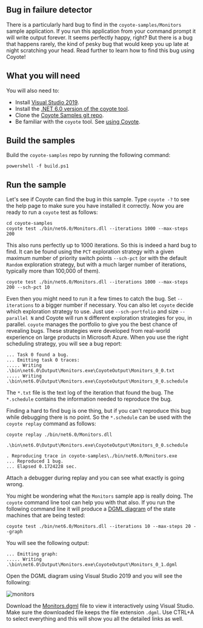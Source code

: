 
## Bug in failure detector

There is a particularly hard bug to find in the `coyote-samples/Monitors` sample application. If you
run this application from your command prompt it will write output forever. It seems perfectly
happy, right?  But there is a bug that happens rarely, the kind of pesky bug that would keep you up
late at night scratching your head. Read further to learn how to find this bug using Coyote!

## What you will need

You will also need to:

- Install [Visual Studio 2019](https://visualstudio.microsoft.com/downloads/).
- Install the [.NET 6.0 version of the coyote tool](../../get-started/install.md).
- Clone the [Coyote Samples git repo](http://github.com/microsoft/coyote-samples).
- Be familiar with the `coyote` tool. See [using Coyote](../../get-started/using-coyote.md).

## Build the samples

Build the `coyote-samples` repo by running the following command:

```plain
powershell -f build.ps1
```

## Run the sample

Let's see if Coyote can find the bug in this sample. Type `coyote -?` to see the help page to make
sure you have installed it correctly. Now you are ready to run a `coyote` test as follows:

```plain
cd coyote-samples
coyote test ./bin/net6.0/Monitors.dll --iterations 1000 --max-steps 200
```

This also runs perfectly up to 1000 iterations. So this is indeed a hard bug to find. It can be
found using the `PCT` exploration strategy with a given maximum number of priority switch points
`--sch-pct` (or with the default `Random` exploration strategy, but with a much larger number of
iterations, typically more than 100,000 of them).

```plain
coyote test ./bin/net6.0/Monitors.dll --iterations 1000 --max-steps 200 --sch-pct 10
```

Even then you might need to run it a few times to catch the bug. Set `--iterations` to a bigger
number if necessary. You can also let `coyote` decide which exploration strategy to use. Just use
`--sch-portfolio` and size `--parallel N` and Coyote will run `N` different exploration strategies
for you, in parallel. `coyote` manages the portfolio to give you the best chance of revealing bugs.
These strategies were developed from real-world experience on large products in Microsoft Azure.
When you use the right scheduling strategy, you will see a bug report:

```plain
... Task 0 found a bug.
... Emitting task 0 traces:
..... Writing .\bin\net6.0\Output\Monitors.exe\CoyoteOutput\Monitors_0_0.txt
..... Writing .\bin\net6.0\Output\Monitors.exe\CoyoteOutput\Monitors_0_0.schedule
```

The `*.txt` file is the text log of the iteration that found the bug. The `*.schedule` contains the
information needed to reproduce the bug.

Finding a hard to find bug is one thing, but if you can't reproduce this bug while debugging there
is no point. So the `*.schedule` can be used with the `coyote replay` command as follows:

```plain
coyote replay ./bin/net6.0/Monitors.dll 
    .\bin\net6.0\Output\Monitors.exe\CoyoteOutput\Monitors_0_0.schedule
    
. Reproducing trace in coyote-samples\./bin/net6.0/Monitors.exe
... Reproduced 1 bug.
... Elapsed 0.1724228 sec.
```

Attach a debugger during replay and you can see what exactly is going wrong.

You might be wondering what the `Monitors` sample app is really doing. The `coyote` command line
tool can help you with that also. If you run the following command line it will produce a [DGML
diagram](../../how-to/generate-dgml.md) of the state machines that are being tested:

```plain
coyote test ./bin/net6.0/Monitors.dll --iterations 10 --max-steps 20 --graph
```

You will see the following output:

```plain
... Emitting graph:
..... Writing .\bin\net6.0\Output\Monitors.exe\CoyoteOutput\Monitors_0_1.dgml
```

Open the DGML diagram using Visual Studio 2019 and you will see the following:

![monitors](../../assets/images/Monitors.svg)

Download the [Monitors.dgml](../../assets/images/Monitors.dgml) file to view it interactively using
Visual Studio. Make sure the downloaded file keeps the file extension `.dgml`. Use CTRL+A to select
everything and this will show you all the detailed links as well.
